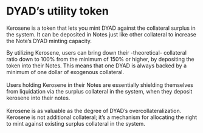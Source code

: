 # DYAD’s utility token

Kerosene is a token that lets you mint DYAD against the collateral surplus in the system. It can be deposited in Notes just like other collateral to increase the Note’s DYAD minting capacity.

By utilizing Kerosene, users can bring down their -theoretical- collateral ratio down to 100% from the minimum of 150% or higher, by depositing the token into their Notes. This means that one DYAD is always backed by a minimum of one dollar of exogenous collateral.\
\
Users holding Kerosene in their Notes are essentially shielding themselves from liquidation via the surplus collateral in the system, when they deposit kerosene into their notes.\
\
Kerosene is as valuable as the degree of DYAD’s overcollateralization. Kerosene is not additional collateral; it’s a mechanism for allocating the right to mint against existing surplus collateral in the system.
